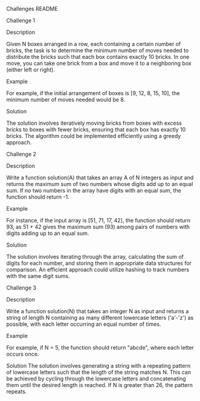 
Challenges README


Challenge 1

Description

Given N boxes arranged in a row, each containing a certain number of bricks, the task is to determine the minimum number of moves needed to distribute the bricks such that each box contains exactly 10 bricks. In one move, you can take one brick from a box and move it to a neighboring box (either left or right).

Example

For example, if the initial arrangement of boxes is [9, 12, 8, 15, 10], the minimum number of moves needed would be 8.

Solution

The solution involves iteratively moving bricks from boxes with excess bricks to boxes with fewer bricks, ensuring that each box has exactly 10 bricks. The algorithm could be implemented efficiently using a greedy approach.

Challenge 2


Description

Write a function solution(A) that takes an array A of N integers as input and returns the maximum sum of two numbers whose digits add up to an equal sum. If no two numbers in the array have digits with an equal sum, the function should return -1.

Example

For instance, if the input array is [51, 71, 17, 42], the function should return 93, as 51 + 42 gives the maximum sum (93) among pairs of numbers with digits adding up to an equal sum.

Solution

The solution involves iterating through the array, calculating the sum of digits for each number, and storing them in appropriate data structures for comparison. An efficient approach could utilize hashing to track numbers with the same digit sums.

Challenge 3

Description

Write a function solution(N) that takes an integer N as input and returns a string of length N containing as many different lowercase letters ('a'-'z') as possible, with each letter occurring an equal number of times.

Example

For example, if N = 5, the function should return "abcde", where each letter occurs once.

Solution
The solution involves generating a string with a repeating pattern of lowercase letters such that the length of the string matches N. This can be achieved by cycling through the lowercase letters and concatenating them until the desired length is reached. If N is greater than 26, the pattern repeats.